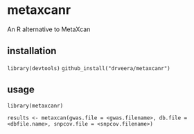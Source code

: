 # metaxcanr
An R alternative to MetaXcan 

## installation
`library(devtools)`
`github_install("drveera/metaxcanr")`

## usage 
```
library(metaxcanr)

results <- metaxcan(gwas.file = <gwas.filename>, db.file = <dbfile.name>, snpcov.file = <snpcov.filename>)
```

